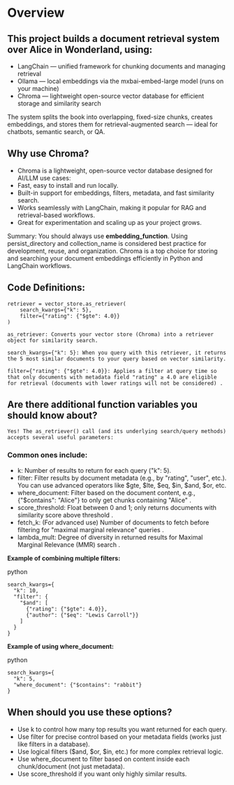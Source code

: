 # Overview
## This project builds a document retrieval system over Alice in Wonderland, using:
+ LangChain — unified framework for chunking documents and managing retrieval
+ Ollama — local embeddings via the mxbai-embed-large model (runs on your machine)
+ Chroma — lightweight open-source vector database for efficient storage and similarity search

The system splits the book into overlapping, fixed-size chunks, creates embeddings, and stores them for retrieval-augmented search — ideal for chatbots, semantic search, or QA.


## Why use Chroma?
+ Chroma is a lightweight, open-source vector database designed for AI/LLM use cases:
+ Fast, easy to install and run locally.
+ Built-in support for embeddings, filters, metadata, and fast similarity search.
+ Works seamlessly with LangChain, making it popular for RAG and retrieval-based workflows.
+ Great for experimentation and scaling up as your project grows.

Summary:
You should always use **embedding_function**. Using persist_directory and collection_name is considered best practice for development, reuse, and organization. Chroma is a top choice for storing and searching your document embeddings efficiently in Python and LangChain workflows.


## Code Definitions:
```
retriever = vector_store.as_retriever(
    search_kwargs={"k": 5},
    filter={"rating": {"$gte": 4.0}}
)
```
    as_retriever: Converts your vector store (Chroma) into a retriever object for similarity search. 
    
    search_kwargs={"k": 5}: When you query with this retriever, it returns the 5 most similar documents to your query based on vector similarity.
    
    filter={"rating": {"$gte": 4.0}}: Applies a filter at query time so that only documents with metadata field "rating" ≥ 4.0 are eligible for retrieval (documents with lower ratings will not be considered) .

## Are there additional function variables you should know about?
    Yes! The as_retriever() call (and its underlying search/query methods) accepts several useful parameters:

### Common ones include:
* k: Number of results to return for each query ("k": 5).
* filter: Filter results by document metadata (e.g., by "rating", "user", etc.). You can use advanced operators like $gte, $lte, $eq, $in, $and, $or, etc. 
* where_document: Filter based on the document content, e.g., {"$contains": "Alice"} to only get chunks containing "Alice" .
* score_threshold: Float between 0 and 1; only returns documents with similarity score above threshold .
* fetch_k: (For advanced use) Number of documents to fetch before filtering for "maximal marginal relevance" queries .
* lambda_mult: Degree of diversity in returned results for Maximal Marginal Relevance (MMR) search .


**Example of combining multiple filters:**

python
```
search_kwargs={
  "k": 10,
  "filter": {
    "$and": [
      {"rating": {"$gte": 4.0}},
      {"author": {"$eq": "Lewis Carroll"}}
    ]
  }
}
```

**Example of using where_document:**

python
```
search_kwargs={
  "k": 5,
  "where_document": {"$contains": "rabbit"}
}
```

## When should you use these options?
+ Use k to control how many top results you want returned for each query.
+ Use filter for precise control based on your metadata fields (works just like filters in a database).
+ Use logical filters ($and, $or, $in, etc.) for more complex retrieval logic.
+ Use where_document to filter based on content inside each chunk/document (not just metadata).
+ Use score_threshold if you want only highly similar results.
